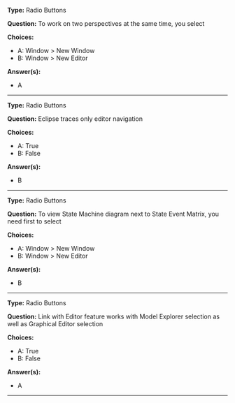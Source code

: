 __Type:__ Radio Buttons

__Question:__ To work on two perspectives at the same time, you select   

__Choices:__
  - A: Window > New Window
  - B: Window > New Editor

__Answer(s):__
  - A
  
----

__Type:__ Radio Buttons 

__Question:__ Eclipse traces only editor navigation 

__Choices:__
  - A: True
  - B: False
  
__Answer(s):__
  - B

----

__Type:__ Radio Buttons

__Question:__ To view State Machine diagram next to State Event Matrix, you need first to select

__Choices:__
  - A: Window > New Window
  - B: Window > New Editor

__Answer(s):__
  - B
  
----

__Type:__ Radio Buttons 

__Question:__ Link with Editor feature works with Model Explorer selection as well as Graphical Editor selection

__Choices:__
  - A: True
  - B: False
  
__Answer(s):__
  - A

----
